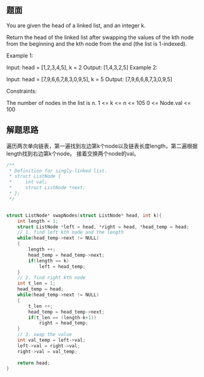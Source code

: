 ## 题面

You are given the head of a linked list, and an integer k.

Return the head of the linked list after swapping the values of the kth node from the beginning and the kth node from the end (the list is 1-indexed).

 

Example 1:


Input: head = [1,2,3,4,5], k = 2
Output: [1,4,3,2,5]
Example 2:

Input: head = [7,9,6,6,7,8,3,0,9,5], k = 5
Output: [7,9,6,6,8,7,3,0,9,5]


Constraints:

The number of nodes in the list is n.
1 <= k <= n <= 105
0 <= Node.val <= 100

## 解题思路

遍历两次单向链表，第一遍找到左边第k个node以及链表长度length，第二遍根据length找到右边第k个node。
接着交换两个node的val。


```c
/**
 * Definition for singly-linked list.
 * struct ListNode {
 *     int val;
 *     struct ListNode *next;
 * };
 */


struct ListNode* swapNodes(struct ListNode* head, int k){
    int length = 1;
    struct ListNode *left = head, *right = head, *head_temp = head; 
    // 1. find left kth node and the length
    while(head_temp->next != NULL)
    {
        length ++;
        head_temp = head_temp->next;
        if(length == k)
            left = head_temp;
    }
    // 2. find right kth node
    int t_len = 1;
    head_temp = head;
    while(head_temp->next != NULL)
    {
        t_len ++;
        head_temp = head_temp->next;
        if(t_len == (length-k+1))
            right = head_temp;
    }
    // 3. swap the value
    int val_temp = left->val;
    left->val = right->val;
    right->val = val_temp;
    
    return head;
}
```